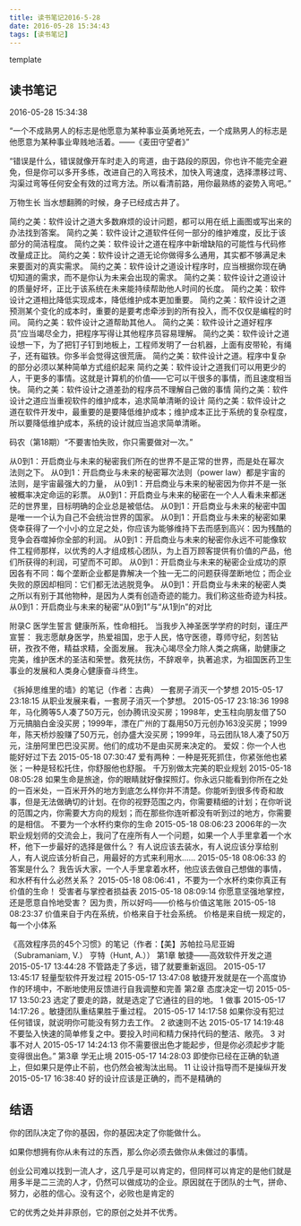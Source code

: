 ```yaml
---
title: 读书笔记2016-5-28
date: 2016-05-28 15:34:43
tags: [读书笔记]
---
```


template 
<!--more-->

## 读书笔记
2016-05-28 15:34:38

“一个不成熟男人的标志是他愿意为某种事业英勇地死去，一个成熟男人的标志是他愿意为某种事业卑贱地活着。——《麦田守望者》”

“错误是什么，错误就像开车时走入的弯道，由于路段的原因，你也许不能完全避免，但是你可以多开多练，改进自己的入弯技术，加快入弯速度，选择漂移过弯、沟渠过弯等任何安全有效的过弯方法。所以看清前路，用你最熟练的姿势入弯吧。”

万物生长 当水想翻腾的时候，身子已经成古井了。

简约之美：软件设计之道大多数麻烦的设计问题，都可以用在纸上画图或写出来的办法找到答案。
简约之美：软件设计之道软件任何一部分的维护难度，反比于该部分的简洁程度。
简约之美：软件设计之道在程序中新增缺陷的可能性与代码修改量成正比。
简约之美：软件设计之道无论你做得多么通用，其实都不够满足未来要面对的真实需求。
简约之美：软件设计之道设计程序时，应当根据你现在确切知道的需求，而不是你认为未来会出现的需求。
简约之美：软件设计之道设计的质量好坏，正比于该系统在未来能持续帮助他人时间的长度。
简约之美：软件设计之道相比降低实现成本，降低维护成本更加重要。
简约之美：软件设计之道预测某个变化的成本时，重要的是要考虑牵涉到的所有投入，而不仅仅是编程的时间。
简约之美：软件设计之道帮助其他人。
简约之美：软件设计之道好程序员”应当竭尽全力，把程序写得让其他程序员容易理解。
简约之美：软件设计之道设想一下，为了把钉子钉到地板上，工程师发明了一台机器，上面有皮带轮，有绳子，还有磁铁。你多半会觉得这很荒唐。
简约之美：软件设计之道。程序中复杂的部分必须以某种简单方式组织起来
简约之美：软件设计之道我们可以用更少的人，干更多的事情。这就是计算机的价值——它可以干很多的事情，而且速度相当快。
简约之美：软件设计之道差劲的程序员不理解自己做的事情
简约之美：软件设计之道应当重视软件的维护成本，追求简单清晰的设计
简约之美：软件设计之道在软件开发中，最重要的是要降低维护成本；维护成本正比于系统的复杂程度，所以要降低维护成本，系统的设计就应当追求简单清晰。

码农（第18期）“不要害怕失败，你只需要做对一次。”

从0到1：开启商业与未来的秘密我们所在的世界不是正常的世界，而是处在幂次法则之下。
从0到1：开启商业与未来的秘密幂次法则（power law）都是宇宙的法则，是宇宙最强大的力量，
从0到1：开启商业与未来的秘密因为你并不是一张被概率决定命运的彩票。
从0到1：开启商业与未来的秘密在一个人人看未来都迷茫的世界里，目标明确的企业总是被低估。
从0到1：开启商业与未来的秘密中国是唯一一个认为自己不会统治世界的国家。
从0到1：开启商业与未来的秘密如果侥幸获得了一个小小的立足之处，你应该为能够维持下去而感到高兴：因为残酷的竞争会吞噬掉你全部的利润。
从0到1：开启商业与未来的秘密你永远不可能像软件工程师那样，以优秀的人才组成核心团队，为上百万顾客提供有价值的产品，他们所获得的利润，可望而不可即。
从0到1：开启商业与未来的秘密企业成功的原因各有不同：每个垄断企业都是靠解决一个独一无二的问题获得垄断地位；而企业失败的原因却相同：它们都无法逃脱竞争。 
从0到1：开启商业与未来的秘密人类之所以有别于其他物种，是因为人类有创造奇迹的能力。我们称这些奇迹为科技。
从0到1：开启商业与未来的秘密“从0到1”与“从1到n”的对比

附录C 医学生誓言
健康所系，性命相托。
当我步入神圣医学学府的时刻，谨庄严宣誓：
我志愿献身医学，热爱祖国，忠于人民，恪守医德，尊师守纪，刻苦钻研，孜孜不倦，精益求精，全面发展。
我决心竭尽全力除人类之病痛，助健康之完美，维护医术的圣洁和荣誉。救死扶伤，不辞艰辛，执著追求，为祖国医药卫生事业的发展和人类身心健康奋斗终生。

《拆掉思维里的墙》的笔记（作者：古典）
一套房子消灭一个梦想
2015-05-17 23:18:15
从职业发展来看，一套房子消灭一个梦想。
2015-05-17 23:18:36
1998年，马化腾等5人凑了50万元，创办腾讯没买房；1998年，史玉柱向朋友借了50万元搞脑白金没买房；1999年，漂在广州的丁磊用50万元创办163没买房；1999年，陈天桥炒股赚了50万元，创办盛大没买房；1999年，马云团队18人凑了50万元，注册阿里巴巴没买房。他们的成功不是由买房来决定的。
爱奴：你一个人也能好好过下去
2015-05-18 07:30:47
爱有两种：一种是死死抓住，你紧张他也紧张；一种是轻松托住，你舒服他也舒服。
千万别做太完美的职业规划
2015-05-18 08:05:28
如果生命是旅途，你的眼睛就好像探照灯。你永远只能看到你所在之处的一百米处，一百米开外的地方到底怎么样你并不清楚。你能听到很多传奇和故事，但是无法做确切的计划。在你的视野范围之内，你需要精细的计划；在你听说的范围之内，你需要大方向的规划；而在那些你连听都没有听到过的地方，你需要的是相信。
不要为一个水杯约束你的生命
2015-05-18 08:06:23
2006年的一次职业规划师的交流会上，我问了在座所有人一个问题，如果一个人手里拿着一个水杯，他下一步最好的选择是做什么？
有人说应该去装水，有人说应该分享给别人，有人说应该分析自己，用最好的方式来利用水……
2015-05-18 08:06:33
的答案是什么？
我告诉大家，一个人手里拿着水杯，他应该去做自己想做的事情，和水杯有什么必然关系？
2015-05-18 08:06:41
，不要为一个水杯约束你真正有价值的生命！
受害者与掌控者损益表
2015-05-18 08:09:14
你愿意坚强地掌控，还是愿意自怜地受害？
因为贵，所以好吗——价格与价值这笔账
2015-05-18 08:23:37
价值来自于内在系统，价格来自于社会系统。
价格是来自统一规定的，每一个小体系

《高效程序员的45个习惯》的笔记（作者：【美】苏帕拉马尼亚姆（Subramaniam, V.） 亨特（Hunt, A.））
第1章 敏捷——高效软件开发之道
2015-05-17 13:44:28
不管路走了多远，错了就要重新返回。
2015-05-17 13:45:17
轻量型软件开发过程
2015-05-17 13:47:08
敏捷开发就是在一个高度协作的环境中，不断地使用反馈进行自我调整和完善
第2章 态度决定一切
2015-05-17 13:50:23
选定了要走的路，就是选定了它通往的目的地。
1 做事
2015-05-17 14:17:26
。敏捷团队重结果胜于重过程。
2015-05-17 14:17:58
如果你没有犯过任何错误，就说明你可能没有努力去工作。
2 欲速则不达
2015-05-17 14:19:48
不要坠入快速的简单修复之中。要投入时间和精力保持代码的整洁、敞亮。
3 对事不对人
2015-05-17 14:24:13
你不需要很出色才能起步，但是你必须起步才能变得很出色。”
第3章 学无止境
2015-05-17 14:28:03
即使你已经在正确的轨道上，但如果只是停止不前，也仍然会被淘汰出局。
11 让设计指导而不是操纵开发
2015-05-17 16:38:40
好的设计应该是正确的，而不是精确的
## 结语
你的团队决定了你的基因，你的基因决定了你能做什么。

如果你想拥有你从未有过的东西，那么你必须去做你从未做过的事情。

创业公司难以找到一流人才，这几乎是可以肯定的，但同样可以肯定的是他们就是用多半是二三流的人才，仍然可以做成功的企业。原因就在于团队的士气，拼命、努力，必胜的信心。没有这个，必败也是肯定的

它的优秀之处并非原创，它的原创之处并不优秀。